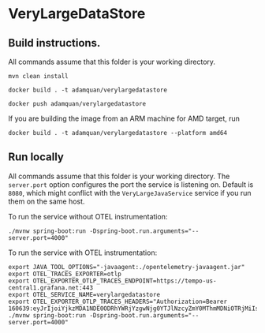 # VeryLargeDataStore

## Build instructions. 
All commands assume that this folder is your working directory.

```
mvn clean install

docker build . -t adamquan/verylargedatastore

docker push adamquan/verylargedatastore
```

If you are building the image from an ARM machine for AMD target, run

```
docker build . -t adamquan/verylargedatastore --platform amd64
```

## Run locally
All commands assume that this folder is your working directory. The `server.port` option configures the port the service is listening on. Default is `8080`, which might conflict with the `VeryLargeJavaService` service if you run them on the same host.

To run the service without OTEL instrumentation:
```
./mvnw spring-boot:run -Dspring-boot.run.arguments="--server.port=4000"
```

To run the service with OTEL instrumentation:
```
export JAVA_TOOL_OPTIONS="-javaagent:./opentelemetry-javaagent.jar"
export OTEL_TRACES_EXPORTER=otlp
export OTEL_EXPORTER_OTLP_TRACES_ENDPOINT=https://tempo-us-central1.grafana.net:443
export OTEL_SERVICE_NAME=verylargedatastore
export OTEL_EXPORTER_OTLP_TRACES_HEADERS="Authorization=Bearer 160639:eyJrIjoiYjkzMDA1NDE0ODRhYWRjYzgwNjg0YTJlNzcyZmY0MThmMDNiOTRjMiIsIm4iOiJ0ZXN0IiwiaWQiOjYwMTM4MH0="
./mvnw spring-boot:run -Dspring-boot.run.arguments="--server.port=4000"
```
